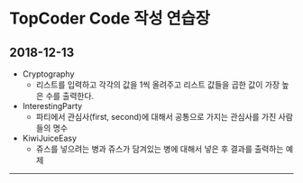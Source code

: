 # TopCoder Code 작성 연습장
## 2018-12-13
* Cryptography
   * 리스트를 입력하고 각각의 값을 1씩 올려주고 리스트 값들을 곱한 값이 가장 높은 수를 출력한다.
* InterestingParty
   * 파티에서 관심사(first, second)에 대해서 공통으로 가지는 관심사를 가진 사람들의 명수
* KiwiJuiceEasy
   * 쥬스를 넣으려는 병과 쥬스가 담겨있는 병에 대해서 넣은 후 결과를 출력하는 예제
----------------------------------------------------------------------------
